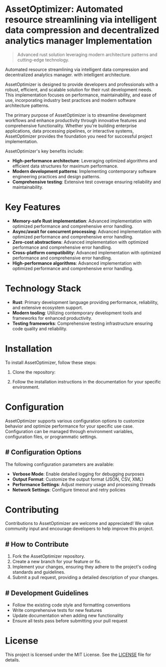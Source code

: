 <!-- fallback_AssetOptimizer_20251030180619_88356 -->

# AssetOptimizer: Automated resource streamlining via intelligent data compression and decentralized analytics manager Implementation
> Advanced rust solution leveraging modern architecture patterns and cutting-edge technology.

Automated resource streamlining via intelligent data compression and decentralized analytics manager. with intelligent architecture.

AssetOptimizer is designed to provide developers and professionals with a robust, efficient, and scalable solution for their rust development needs. This implementation focuses on performance, maintainability, and ease of use, incorporating industry best practices and modern software architecture patterns.

The primary purpose of AssetOptimizer is to streamline development workflows and enhance productivity through innovative features and comprehensive functionality. Whether you're building enterprise applications, data processing pipelines, or interactive systems, AssetOptimizer provides the foundation you need for successful project implementation.

AssetOptimizer's key benefits include:

* **High-performance architecture**: Leveraging optimized algorithms and efficient data structures for maximum performance.
* **Modern development patterns**: Implementing contemporary software engineering practices and design patterns.
* **Comprehensive testing**: Extensive test coverage ensuring reliability and maintainability.

# Key Features

* **Memory-safe Rust implementation**: Advanced implementation with optimized performance and comprehensive error handling.
* **Async/await for concurrent processing**: Advanced implementation with optimized performance and comprehensive error handling.
* **Zero-cost abstractions**: Advanced implementation with optimized performance and comprehensive error handling.
* **Cross-platform compatibility**: Advanced implementation with optimized performance and comprehensive error handling.
* **High-performance algorithms**: Advanced implementation with optimized performance and comprehensive error handling.

# Technology Stack

* **Rust**: Primary development language providing performance, reliability, and extensive ecosystem support.
* **Modern tooling**: Utilizing contemporary development tools and frameworks for enhanced productivity.
* **Testing frameworks**: Comprehensive testing infrastructure ensuring code quality and reliability.

# Installation

To install AssetOptimizer, follow these steps:

1. Clone the repository:


2. Follow the installation instructions in the documentation for your specific environment.

# Configuration

AssetOptimizer supports various configuration options to customize behavior and optimize performance for your specific use case. Configuration can be managed through environment variables, configuration files, or programmatic settings.

## # Configuration Options

The following configuration parameters are available:

* **Verbose Mode**: Enable detailed logging for debugging purposes
* **Output Format**: Customize the output format (JSON, CSV, XML)
* **Performance Settings**: Adjust memory usage and processing threads
* **Network Settings**: Configure timeout and retry policies

# Contributing

Contributions to AssetOptimizer are welcome and appreciated! We value community input and encourage developers to help improve this project.

## # How to Contribute

1. Fork the AssetOptimizer repository.
2. Create a new branch for your feature or fix.
3. Implement your changes, ensuring they adhere to the project's coding standards and guidelines.
4. Submit a pull request, providing a detailed description of your changes.

## # Development Guidelines

* Follow the existing code style and formatting conventions
* Write comprehensive tests for new features
* Update documentation when adding new functionality
* Ensure all tests pass before submitting your pull request

# License

This project is licensed under the MIT License. See the [LICENSE](https://github.com/LoxAtlis/AssetOptimizer/blob/main/LICENSE) file for details.
